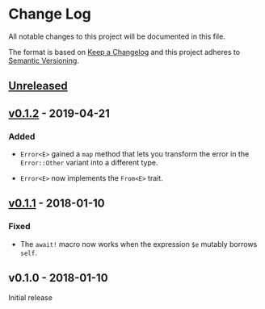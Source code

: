 # Change Log

All notable changes to this project will be documented in this file.

The format is based on [Keep a Changelog](http://keepachangelog.com/)
and this project adheres to [Semantic Versioning](http://semver.org/).

## [Unreleased]

## [v0.1.2] - 2019-04-21

### Added

- `Error<E>` gained a `map` method that lets you transform the error in the
  `Error::Other` variant into a different type.

- `Error<E>` now implements the `From<E>` trait.

## [v0.1.1] - 2018-01-10

### Fixed

- The `await!` macro now works when the expression `$e` mutably borrows `self`.

## v0.1.0 - 2018-01-10

Initial release

[Unreleased]: https://github.com/japaric/nb/compare/v0.1.2...HEAD
[v0.1.2]: https://github.com/japaric/nb/compare/v0.1.1...v0.1.2
[v0.1.1]: https://github.com/japaric/nb/compare/v0.1.0...v0.1.1
